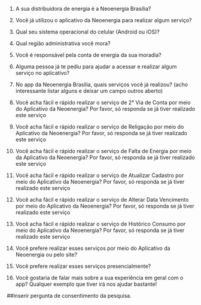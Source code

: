 1. A sua distribuidora de energia é a Neoenergia Brasília?
2. Você já utilizou o aplicativo da Neoenergia para realizar algum serviço?

5. Qual seu sistema operacional do celular (Android ou iOS)? 
6. Qual região administrativa você mora?
7. Você é responsável pela conta de energia da sua moradia?
8. Alguma pessoa já te pediu para ajudar a acessar e realizar algum serviço no aplicativo?
9. No app da Neoenergia Brasília, quais serviços você já realizou? (acho interessante listar alguns e deixar um campo outros aberto)


10. Você acha fácil e rápido realizar o serviço de 2° Via de Conta por meio do Aplicativo da Neoenergia? Por favor, só responda se já tiver realizado este serviço


11. Você acha fácil e rápido realizar o serviço de Religação por meio do Aplicativo da Neoenergia? Por favor, só responda se já tiver realizado este serviço


11. Você acha fácil e rápido realizar o serviço de Falta de Energia por meio da Aplicativo da Neoenergia? Por favor, só responda se já tiver realizado este serviço


13. Você acha fácil e rápido realizar o serviço de Atualizar Cadastro por meio do Aplicativo da Neoenergia? Por favor, só responda se já tiver realizado este serviço


14. Você acha fácil e rápido realizar o serviço de Alterar Data Vencimento por meio do Aplicativo da Neoenergia? Por favor, só responda se já tiver realizado este serviço


15. Você acha fácil e rápido realizar o serviço de Histórico Consumo por meio do Aplicativo da Neoenergia? Por favor, só responda se já tiver realizado este serviço


16. Você prefere realizar esses serviços por meio do Aplicativo da Neoenergia ou pelo site?


17. Você prefere realizar esses serviços presencialmente?


18. Você gostaria de falar mais sobre a sua experiência em geral com o app? Qualquer exemplo que tiver irá nos ajudar bastante!

##inserir pergunta de consentimento da pesquisa.
